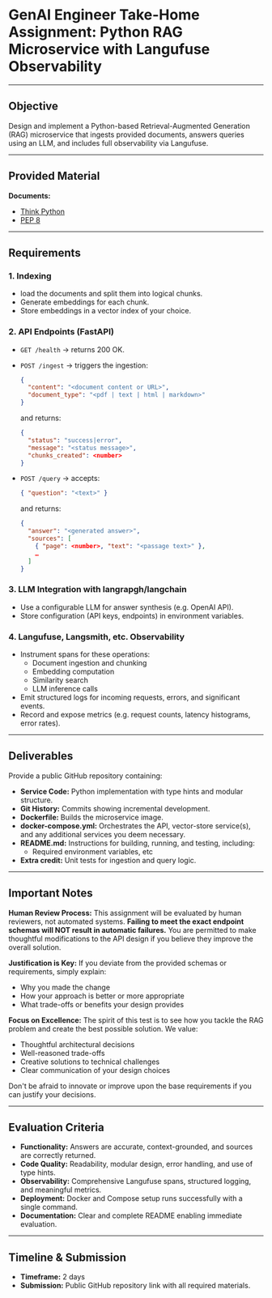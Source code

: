 # GenAI Engineer Take-Home Assignment: Python RAG Microservice with Langufuse Observability

---

## Objective

Design and implement a Python-based Retrieval-Augmented Generation (RAG) microservice that ingests provided documents, answers queries using an LLM, and includes full observability via Langufuse.

---

## Provided Material

**Documents:**

- [Think Python](https://allendowney.github.io/ThinkPython/index.html)
- [PEP 8](https://peps.python.org/pep-0008/)

---

## Requirements

### 1. Indexing

- load the documents and split them into logical chunks.  
- Generate embeddings for each chunk.  
- Store embeddings in a vector index of your choice.

### 2. API Endpoints (FastAPI)

- `GET /health` → returns 200 OK.  
- `POST /ingest` → triggers the ingestion:

  ```json
  {
    "content": "<document content or URL>",
    "document_type": "<pdf | text | html | markdown>"
  }
  ```

  and returns:

  ```json
  {
    "status": "success|error",
    "message": "<status message>",
    "chunks_created": <number>
  }
  ```

- `POST /query` → accepts:

  ```json
  { "question": "<text>" }
  ```

  and returns:

  ```json
  {
    "answer": "<generated answer>",
    "sources": [
      { "page": <number>, "text": "<passage text>" },
      …
    ]
  }
  ```

### 3. LLM Integration with langrapgh/langchain

- Use a configurable LLM for answer synthesis (e.g. OpenAI API).  
- Store configuration (API keys, endpoints) in environment variables.

### 4. Langufuse, Langsmith, etc. Observability

- Instrument spans for these operations:  
  - Document ingestion and chunking  
  - Embedding computation  
  - Similarity search  
  - LLM inference calls  
- Emit structured logs for incoming requests, errors, and significant events.  
- Record and expose metrics (e.g. request counts, latency histograms, error rates).

---

## Deliverables

Provide a public GitHub repository containing:

- **Service Code:** Python implementation with type hints and modular structure.  
- **Git History:** Commits showing incremental development.  
- **Dockerfile:** Builds the microservice image.  
- **docker-compose.yml:** Orchestrates the API, vector-store service(s), and any additional services you deem necessary.  
- **README.md:** Instructions for building, running, and testing, including:
  - Required environment variables, etc  
- **Extra credit:** Unit tests for ingestion and query logic.

---

## Important Notes

**Human Review Process:** This assignment will be evaluated by human reviewers, not automated systems. **Failing to meet the exact endpoint schemas will NOT result in automatic failures.** You are permitted to make thoughtful modifications to the API design if you believe they improve the overall solution.

**Justification is Key:** If you deviate from the provided schemas or requirements, simply explain:
- Why you made the change
- How your approach is better or more appropriate
- What trade-offs or benefits your design provides

**Focus on Excellence:** The spirit of this test is to see how you tackle the RAG problem and create the best possible solution. We value:
- Thoughtful architectural decisions
- Well-reasoned trade-offs
- Creative solutions to technical challenges
- Clear communication of your design choices

Don't be afraid to innovate or improve upon the base requirements if you can justify your decisions.

---

## Evaluation Criteria

- **Functionality:** Answers are accurate, context-grounded, and sources are correctly returned.  
- **Code Quality:** Readability, modular design, error handling, and use of type hints.  
- **Observability:** Comprehensive Langufuse spans, structured logging, and meaningful metrics.  
- **Deployment:** Docker and Compose setup runs successfully with a single command.  
- **Documentation:** Clear and complete README enabling immediate evaluation.

---

## Timeline & Submission

- **Timeframe:** 2 days  
- **Submission:** Public GitHub repository link with all required materials.
